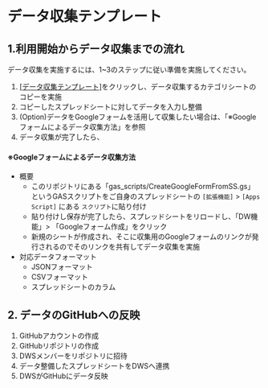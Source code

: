 # データ収集テンプレート



## 1.利用開始からデータ収集までの流れ
データ収集を実施するには、1~3のステップに従い準備を実施してください。

1. [[データ収集テンプレート]](https://docs.google.com/spreadsheets/d/1U0nsRC8p9KJnjIwowYBf8E_qyk3APKlJ2zBBxujK5YE/edit?usp=sharing)をクリックし、データ収集するカテゴリシートのコピーを実施
2. コピーしたスプレッドシートに対してデータを入力し整備
3. (Option)データをGoogleフォームを活用して収集したい場合は、「※Googleフォームによるデータ収集方法」を参照
4. データ収集が完了したら、

#### ※Googleフォームによるデータ収集方法

- 概要
  - このリポジトリにある「gas_scripts/CreateGoogleFormFromSS.gs」というGASスクリプトをご自身のスプレッドシートの `[拡張機能]` > `[Apps Script]` にある `スクリプト`に貼り付け
  - 貼り付けし保存が完了したら、スプレッドシートをリロードし、「DW機能」> 「Googleフォーム作成」をクリック
  - 新規のシートが作成され、そこに収集用のGoogleフォームのリンクが発行されるのでそのリンクを共有してデータ収集を実施
- 対応データフォーマット
  - JSONフォーマット
  - CSVフォーマット
  - スプレッドシートのカラム
 


## 2. データのGitHubへの反映

1. GitHubアカウントの作成
2. GitHubリポジトリの作成
3. DWSメンバーをリポジトリに招待
4. データ整備したスプレッドシートをDWSへ連携
5. DWSがGitHubにデータ反映

